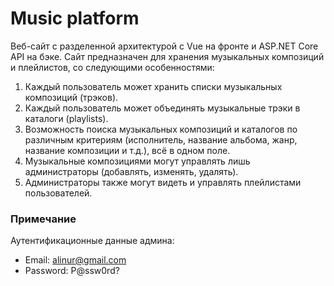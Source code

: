 # Music platform
Веб-сайт с разделенной архитектурой с Vue на фронте и ASP.NET Core API на бэке.
Сайт предназначен для хранения музыкальных композиций и плейлистов, со следующими особенностями:
1.	Каждый пользователь может хранить списки музыкальных композиций (трэков).
2.	Каждый пользователь может объединять музыкальные трэки в каталоги (playlists).
3.	Возможность поиска музыкальных композиций и каталогов по различным критериям (исполнитель, название альбома, жанр, название композиции и т.д.), всё в одном поле.
4.	Музыкальные композициями могут управлять лишь администраторы (добавлять, изменять, удалять).
5.	Администраторы также могут видеть и управлять плейлистами пользователей. 

### Примечание
Аутентификационные данные админа:
* Email: alinur@gmail.com
* Password: P@ssw0rd?
